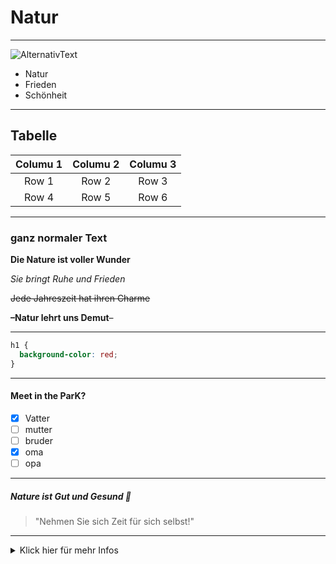 # Natur

---

![AlternativText](https://www.fotowissen.eu/wp-content/uploads/2022/09/raus-in-die-natur-fotografieren-titelbild-7.jpg)


<!-- Die Natur schenkt Frieden und Schönheit-->

- Natur
- Frieden
- Schönheit
  
---

## Tabelle

| Columu 1 | Columu 2 | Columu 3 |
|:-----:|:-----:|:-----:|
|Row 1| Row 2 | Row 3            |
|Row 4|Row 5 |Row 6|

---

### ganz normaler Text  
**Die Nature ist voller Wunder**

_Sie bringt Ruhe und Frieden_

~~Jede Jahreszeit hat ihren Charme~~

**–Natur lehrt uns Demut**–

---
```css
h1 {
  background-color: red;
}
```
---

#### Meet in the ParK?
- [x] Vatter
- [ ] mutter
- [ ] bruder
- [x] oma
- [ ] opa

---
##### Nature ist Gut und Gesund :green_heart:

> "Nehmen Sie sich Zeit für sich selbst!"

---

<details>
    <summary>Klick hier für mehr Infos</summary>
    Öffnugszeiten mon-fr. 10.00 bis 19.00 |
  
  mit- do. 9.00 bis 14.00
</details>









